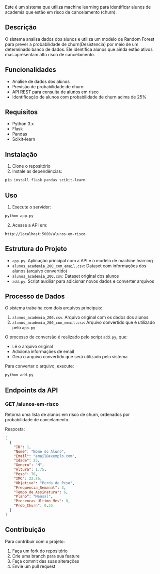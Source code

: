 Este é um sistema que utiliza machine learning para identificar alunos de academia que estão em risco de cancelamento (churn).

## Descrição

O sistema analisa dados dos alunos e utiliza um modelo de Random Forest para prever a probabilidade de churn(Desistencia) por meio de um determinado banco de dados. Ele identifica alunos que ainda estão ativos mas apresentam alto risco de cancelamento.

## Funcionalidades

- Análise de dados dos alunos
- Previsão de probabilidade de churn
- API REST para consulta de alunos em risco
- Identificação de alunos com probabilidade de churn acima de 25%

## Requisitos

- Python 3.x
- Flask
- Pandas
- Scikit-learn

## Instalação

1. Clone o repositório
2. Instale as dependências:
```bash
pip install flask pandas scikit-learn
```

## Uso

1. Execute o servidor:
```bash
python app.py
```

2. Acesse a API em:
```
http://localhost:5000/alunos-em-risco
```

## Estrutura do Projeto

- `app.py`: Aplicação principal com a API e o modelo de machine learning
- `alunos_academia_200_com_email.csv`: Dataset com informações dos alunos (arquivo convertido)
- `alunos_academia_200.csv`: Dataset original dos alunos
- `add.py`: Script auxiliar para adicionar novos dados e converter arquivos

## Processo de Dados

O sistema trabalha com dois arquivos principais:
1. `alunos_academia_200.csv`: Arquivo original com os dados dos alunos
2. `alunos_academia_200_com_email.csv`: Arquivo convertido que é utilizado pelo `app.py`

O processo de conversão é realizado pelo script `add.py`, que:
- Lê o arquivo original
- Adiciona informações de email
- Gera o arquivo convertido que será utilizado pelo sistema

Para converter o arquivo, execute:
```bash
python add.py
```

## Endpoints da API

### GET /alunos-em-risco
Retorna uma lista de alunos em risco de churn, ordenados por probabilidade de cancelamento.

Resposta:
```json
[
  {
    "ID": 1,
    "Nome": "Nome do Aluno",
    "Email": "email@exemplo.com",
    "Idade": 25,
    "Genero": "M",
    "Altura": 1.75,
    "Peso": 70,
    "IMC": 22.86,
    "Objetivo": "Perda de Peso",
    "Frequencia_Semanal": 3,
    "Tempo_de_Assinatura": 6,
    "Plano": "Mensal",
    "Presencas_Ultimo_Mes": 8,
    "Prob_Churn": 0.35
  }
]
```

## Contribuição

Para contribuir com o projeto:

1. Faça um fork do repositório
2. Crie uma branch para sua feature
3. Faça commit das suas alterações
4. Envie um pull request
